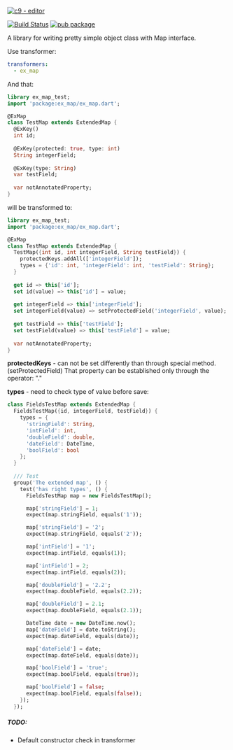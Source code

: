 
[![c9](http://wiki.teamliquid.net/commons/images/thumb/f/fd/Cloud9.png/48px-Cloud9.png) - editor](https://ide.c9.io/rasart/ex_map)

[![Build Status](https://codeship.com/projects/bbc87340-415a-0134-5cdb-527eefe58aba/status?branch=master)](https://codeship.com/projects/bbc87340-415a-0134-5cdb-527eefe58aba/status?branch=master) 
[![pub package](https://img.shields.io/pub/v/ex_map.svg?style=flat)](https://pub.dartlang.org/packages/ex_map)


A library for writing pretty simple object class with Map interface.

Use transformer:
```yaml
transformers:
  - ex_map
```

And that:
```dart
library ex_map_test;
import 'package:ex_map/ex_map.dart';

@ExMap
class TestMap extends ExtendedMap {
  @ExKey()
  int id;
  
  @ExKey(protected: true, type: int)
  String integerField; 
  
  @ExKey(type: String)
  var testField;
  
  var notAnnotatedProperty;
}
```

will be transformed to:
```dart
library ex_map_test;
import 'package:ex_map/ex_map.dart';

@ExMap
class TestMap extends ExtendedMap {
  TestMap({int id, int integerField, String testField}) {
    protectedKeys.addAll(['integerField']);
    types = {'id': int, 'integerField': int, 'testField': String};
  }
  
  get id => this['id'];
  set id(value) => this['id'] = value;
  
  get integerField => this['integerField'];
  set integerField(value) => setProtectedField('integerField', value);
  
  get testField => this['testField'];
  set testField(value) => this['testField'] = value;
  
  var notAnnotatedProperty;
}
```

**protectedKeys** - can not be set differently than through special method. (setProtectedField)
That property can be established only through the operator: "."

**types** - need to check type of value before save:
```dart
class FieldsTestMap extends ExtendedMap {
  FieldsTestMap({id, integerField, testField}) {
    types = {
      'stringField': String,
      'intField': int,
      'doubleField': double,
      'dateField': DateTime,
      'boolField': bool
    };
  }
  
  /// Test
  group('The extended map', () {
    test('has right types', () {
      FieldsTestMap map = new FieldsTestMap();

      map['stringField'] = 1;
      expect(map.stringField, equals('1'));

      map['stringField'] = '2';
      expect(map.stringField, equals('2'));

      map['intField'] = '1';
      expect(map.intField, equals(1));

      map['intField'] = 2;
      expect(map.intField, equals(2));

      map['doubleField'] = '2.2';
      expect(map.doubleField, equals(2.2));

      map['doubleField'] = 2.1;
      expect(map.doubleField, equals(2.1));

      DateTime date = new DateTime.now();
      map['dateField'] = date.toString();
      expect(map.dateField, equals(date));

      map['dateField'] = date;
      expect(map.dateField, equals(date));

      map['boolField'] = 'true';
      expect(map.boolField, equals(true));

      map['boolField'] = false;
      expect(map.boolField, equals(false));
    });
  });
```

##### TODO:
  - Default constructor check in transformer